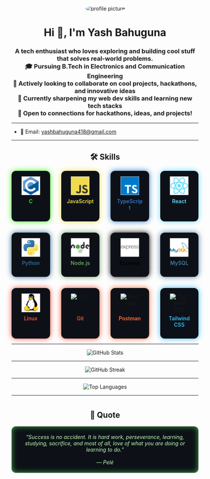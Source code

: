 <p align="center">
  <img src="https://i.pinimg.com/originals/7c/d7/2d/7cd72df765ac4f50767325c7c6564058.jpg" alt="profile picture" width="180" style="border-radius: 50%;" />
</p>

<h1 align="center">Hi 👋, I'm Yash Bahuguna</h1>

<h3 align="center">
A tech enthusiast who loves exploring and building cool stuff that solves real-world problems.<br>
🎓 Pursuing B.Tech in Electronics and Communication Engineering<br>
🚀 Actively looking to collaborate on cool projects, hackathons, and innovative ideas<br>
🌱 Currently sharpening my web dev skills and learning new tech stacks<br>
🤝 Open to connections for hackathons, ideas, and projects!
</h3>

---

- 📧 Email: [yashbahuguna418@gmail.com](mailto:yashbahuguna418@gmail.com)

---

<h2 align="center">🛠️ Skills</h2>

<div align="center" style="display: grid; grid-template-columns: repeat(auto-fit, minmax(100px, 1fr)); gap: 30px; max-width: 600px; margin: auto;">

  <div style="background: #0d1117; padding: 15px; border-radius: 12px; box-shadow: 0 0 15px #39ff14;">
    <img src="https://raw.githubusercontent.com/devicons/devicon/master/icons/c/c-original.svg" alt="C" width="50" height="50" style="display:block; margin:auto;" />
    <p style="color:#39ff14; font-weight: 600; text-align:center; margin-top: 8px;">C</p>
  </div>

  <div style="background: #0d1117; padding: 15px; border-radius: 12px; box-shadow: 0 0 15px #f0db4f;">
    <img src="https://raw.githubusercontent.com/devicons/devicon/master/icons/javascript/javascript-original.svg" alt="JavaScript" width="50" height="50" style="display:block; margin:auto;" />
    <p style="color:#f0db4f; font-weight: 600; text-align:center; margin-top: 8px;">JavaScript</p>
  </div>

  <div style="background: #0d1117; padding: 15px; border-radius: 12px; box-shadow: 0 0 15px #3178c6;">
    <img src="https://raw.githubusercontent.com/devicons/devicon/master/icons/typescript/typescript-original.svg" alt="TypeScript" width="50" height="50" style="display:block; margin:auto;" />
    <p style="color:#3178c6; font-weight: 600; text-align:center; margin-top: 8px;">TypeScript</p>
  </div>

  <div style="background: #0d1117; padding: 15px; border-radius: 12px; box-shadow: 0 0 15px #61dafb;">
    <img src="https://raw.githubusercontent.com/devicons/devicon/master/icons/react/react-original.svg" alt="React" width="50" height="50" style="display:block; margin:auto;" />
    <p style="color:#61dafb; font-weight: 600; text-align:center; margin-top: 8px;">React</p>
  </div>

  <div style="background: #0d1117; padding: 15px; border-radius: 12px; box-shadow: 0 0 15px #306998;">
    <img src="https://raw.githubusercontent.com/devicons/devicon/master/icons/python/python-original.svg" alt="Python" width="50" height="50" style="display:block; margin:auto;" />
    <p style="color:#306998; font-weight: 600; text-align:center; margin-top: 8px;">Python</p>
  </div>

  <div style="background: #0d1117; padding: 15px; border-radius: 12px; box-shadow: 0 0 15px #68a063;">
    <img src="https://raw.githubusercontent.com/devicons/devicon/master/icons/nodejs/nodejs-original-wordmark.svg" alt="Node.js" width="50" height="50" style="display:block; margin:auto;" />
    <p style="color:#68a063; font-weight: 600; text-align:center; margin-top: 8px;">Node.js</p>
  </div>

  <div style="background: #0d1117; padding: 15px; border-radius: 12px; box-shadow: 0 0 15px #000;">
    <img src="https://raw.githubusercontent.com/devicons/devicon/master/icons/express/express-original-wordmark.svg" alt="Express" width="50" height="50" style="display:block; margin:auto;" />
    <p style="color:#000; font-weight: 600; text-align:center; margin-top: 8px;">Express</p>
  </div>

  <div style="background: #0d1117; padding: 15px; border-radius: 12px; box-shadow: 0 0 15px #4479a1;">
    <img src="https://raw.githubusercontent.com/devicons/devicon/master/icons/mysql/mysql-original-wordmark.svg" alt="MySQL" width="50" height="50" style="display:block; margin:auto;" />
    <p style="color:#4479a1; font-weight: 600; text-align:center; margin-top: 8px;">MySQL</p>
  </div>

  <div style="background: #0d1117; padding: 15px; border-radius: 12px; box-shadow: 0 0 15px #f05340;">
    <img src="https://raw.githubusercontent.com/devicons/devicon/master/icons/linux/linux-original.svg" alt="Linux" width="50" height="50" style="display:block; margin:auto;" />
    <p style="color:#f05340; font-weight: 600; text-align:center; margin-top: 8px;">Linux</p>
  </div>

  <div style="background: #0d1117; padding: 15px; border-radius: 12px; box-shadow: 0 0 15px #f34f29;">
    <img src="https://www.vectorlogo.zone/logos/git-scm/git-scm-icon.svg" alt="Git" width="50" height="50" style="display:block; margin:auto;" />
    <p style="color:#f34f29; font-weight: 600; text-align:center; margin-top: 8px;">Git</p>
  </div>

  <div style="background: #0d1117; padding: 15px; border-radius: 12px; box-shadow: 0 0 15px #ff6c37;">
    <img src="https://www.vectorlogo.zone/logos/getpostman/getpostman-icon.svg" alt="Postman" width="50" height="50" style="display:block; margin:auto;" />
    <p style="color:#ff6c37; font-weight: 600; text-align:center; margin-top: 8px;">Postman</p>
  </div>

  <div style="background: #0d1117; padding: 15px; border-radius: 12px; box-shadow: 0 0 15px #38bdf8;">
    <img src="https://www.vectorlogo.zone/logos/tailwindcss/tailwindcss-icon.svg" alt="Tailwind CSS" width="50" height="50" style="display:block; margin:auto;" />
    <p style="color:#38bdf8; font-weight: 600; text-align:center; margin-top: 8px;">Tailwind CSS</p>
  </div>

</div>

---

<p align="center">
  <img src="https://github-readme-stats.vercel.app/api?username=yashbhu&show_icons=true&theme=dark" alt="GitHub Stats" />
</p>

---

<p align="center">
  <img src="https://github-readme-streak-stats.herokuapp.com?user=yashbhu&theme=dark&hide_border=false" alt="GitHub Streak" />
</p>

---

<p align="center">
  <img src="https://github-readme-stats.vercel.app/api/top-langs/?username=yashbhu&layout=compact&theme=dark" alt="Top Languages" />
</p>

---

<h2 align="center" style="margin-top: 40px;">💬 Quote</h2>

<div align="center" style="max-width: 600px; margin: auto; background: #0d1117; border-radius: 12px; padding: 20px; box-shadow: inset 0 0 15px #4caf50; font-style: italic; color: #c3ffbd;">
  “Success is no accident. It is hard work, perseverance, learning, studying, sacrifice, and most of all, love of what you are doing or learning to do.”
  <br><br>
  — Pelé
</div>
